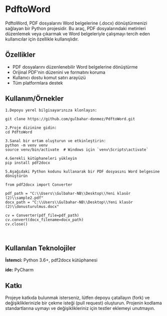 
# PdftoWord

PdftoWord, PDF dosyalarını Word belgelerine (.docx) dönüştürmenizi sağlayan bir Python projesidir. Bu araç, PDF dosyalarındaki metinleri düzenlemek veya çıkarmak ve Word belgeleriyle çalışmayı tercih eden kullanıcılar için özellikle kullanışlıdır.

## Özellikler

- PDF dosyalarını düzenlenebilir Word belgelerine dönüştürme
- Orijinal PDF'nin düzenini ve formatını koruma
- Kullanıcı dostu komut satırı arayüzü
- Tüm platformlara destek


  
## Kullanım/Örnekler

```
1.Depoyu yerel bilgisayarınıza klonlayın:

git clone https://github.com/gulbahar-donmez/PdftoWord.git

2.Proje dizinine gidin:
cd PdftoWord

3.Sanal bir ortam oluşturun ve etkinleştirin:
python -m venv venv
source venv/bin/activate  # Windows için `venv\Scripts\activate`

4.Gerekli kütüphaneleri yükleyin
pip install pdf2docx

5.Aşağıdaki Python kodunu kullanarak bir PDF dosyasını Word belgesine dönüştürün

from pdf2docx import Converter

pdf_path = "C:\\Users\\Gulbahar-NB\\Desktop\\Yeni klasör (2)\\sample2.pdf"
docx_path = "C:\\Users\\Gulbahar-NB\\Desktop\\Yeni klasör (2)\\donusturulmus.docx"

cv = Converter(pdf_file=pdf_path)
cv.convert(docx_filename=docx_path)
cv.close()



```

  
## Kullanılan Teknolojiler

**İstemci:** Python 3.6+, pdf2docx kütüphanesi 

**ide:** PyCharm

  
## Katkı
Projeye katkıda bulunmak isterseniz, lütfen depoyu çatallayın (fork) ve değişikliklerinizle bir çekme isteği (pull request) oluşturun. Projenin kodlama standartlarına uymayı ve değişiklikleriniz için testler eklemeyi unutmayın.


  

